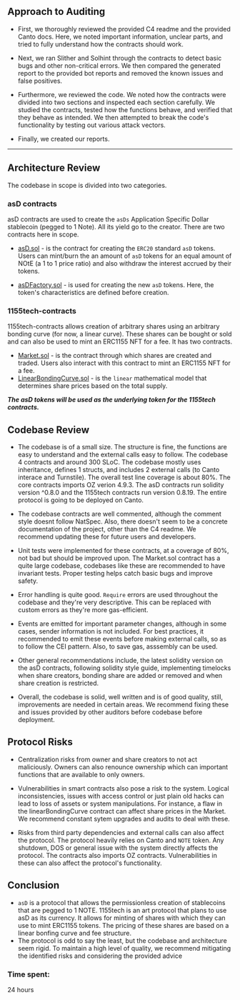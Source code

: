 ## **Approach to Auditing**
  - First, we thoroughly reviewed the provided C4 readme and the provided Canto docs. Here, we noted important information, unclear parts, and tried to fully understand how the contracts should work.

  - Next, we ran Slither and Solhint through the contracts to detect basic bugs and other non-critical errors. We then compared the generated report to the provided bot reports and removed the known issues and false positives. 

  - Furthermore, we reviewed the code. We noted how the contracts were divided into two sections and inspected each section carefully. We studied the contracts, tested how the functions behave, and verified that they behave as intended. We then attempted to break the code's functionality by testing out various attack vectors.
  
  - Finally, we created our reports.

***

## **Architecture Review**
The codebase in scope is divided into two categories.

### **asD contracts**
asD contracts are used to create the `asDs` Application Specific Dollar stablecoin (pegged to 1 Note). All its yield go to the creator. There are two contracts here in scope.

  - [asD.sol](https://github.com/code-423n4/2023-11-canto/blob/main/asD/src/asD.sol) - is the contract for creating the `ERC20` standard `asD` tokens. Users can mint/burn the an amount of `asD` tokens for an equal amount of NOtE (a 1 to 1 price ratio) and also withdraw the interest accrued by their tokens.
  
  - [asDFactory.sol](https://github.com/code-423n4/2023-11-canto/blob/main/asD/src/asDFactory.sol) - is used for creating the new `asD` tokens. Here, the token's characteristics are defined before creation.

### **1155tech-contracts**
1155tech-contracts allows creation of arbitrary shares using an arbitrary bonding curve (for now, a linear curve). These shares can be bought or sold and can also be used to mint an ERC1155 NFT for a fee. It has two contracts.

- [Market.sol](https://github.com/code-423n4/2023-11-canto/blob/main/1155tech-contracts/src/Market.sol) - is the contract through which shares are created and traded. Users also interact with this contract to mint an ERC1155 NFT for a fee.
- [LinearBondingCurve.sol](https://github.com/code-423n4/2023-11-canto/blob/main/1155tech-contracts/src/bonding_curve/LinearBondingCurve.sol) - is the `linear` mathematical model that determines share prices based on the total supply.

***The asD tokens will be used as the underlying token for the 1155tech contracts.***

## **Codebase Review**
- The codebase is of a small size. The structure is fine, the functions are easy to understand and the external calls easy to follow. The codebase 4 contracts and around 300 SLoC. The codebase mostly uses inheritance, defines 1 structs, and includes 2 external calls (to Canto interace and Turnstile). The overall test line coverage is about 80%. The core contracts imports OZ verion 4.9.3. The asD contracts run solidity version ^0.8.0 and the 1155tech contracts run version 0.8.19. The entire protocol is going to be deployed on Canto.

- The codebase contracts are well commented, although the comment style doesnt follow NatSpec. Also, there doesn't seem to be a concrete documentation of the project, other than the C4 readme. We recommend updating these for future users and developers.

- Unit tests were implemented for these contracts, at a coverage of 80%, not bad but should be improved upon. The Market.sol contract has a quite large codebase, codebases like these are recommended to have invariant tests. Proper testing helps catch basic bugs and improve safety. 

- Error handling is quite good. `Require` errors are used throughout the codebase and they're very descriptive. This can be replaced with custom errors as they're more gas-efficient.

- Events are emitted for important parameter changes, although in some cases, sender information is not included. For best practices, it recommended to emit these events before making external calls, so as to follow the CEI pattern. Also, to save gas, asssembly can be used.
 
- Other general recommendations include, the latest solidity version on the asD contracts, following solidity style guide, implementing timelocks when share creators, bonding share are added or removed and when share creation is restricted.

- Overall, the codebase is solid, well written and is of good quality, still, improvements are needed in certain areas. We recommend fixing these and issues provided by other auditors before codebase before deployment.

## **Protocol Risks**
 - Centralization risks from owner and share creators to not act maliciously. Owners can also renounce ownership which can important functions that are available to only owners.

 -  Vulnerabilities in smart contracts also pose a risk to the system. Logical inconsistencies, issues with access control or just plain old hacks can lead to loss of assets or system manipulations. For instance, a flaw in the linearBondingCurve contract can affect share prices in the Market. We recommend constant sytem upgrades and audits to deal with these.

 -  Risks from third party dependencies and external calls can also affect the protocol. The protocol heavily relies on Canto and `NOTE` token. Any shutdown, DOS or general issue with the system directly affects the protocol. The contracts also imports OZ contracts. Vulnerabilities in these can also affect the protocol's functionality.

## **Conclusion**

- `asD` is a protocol that allows the permissionless creation of stablecoins that are pegged to 1 NOTE. 
1155tech is an art protocol that plans to use asD as its currency. It allows for minting of shares with which they can use to mint ERC1155 tokens. The pricing of these shares are based on a linear bonfing curve and fee structure. 
- The protocol is odd to say the least, but the codebase and architecture seem rigid. To maintain a high level of quality, we recommend mitigating the identified risks and considering the provided advice




### Time spent:
24 hours